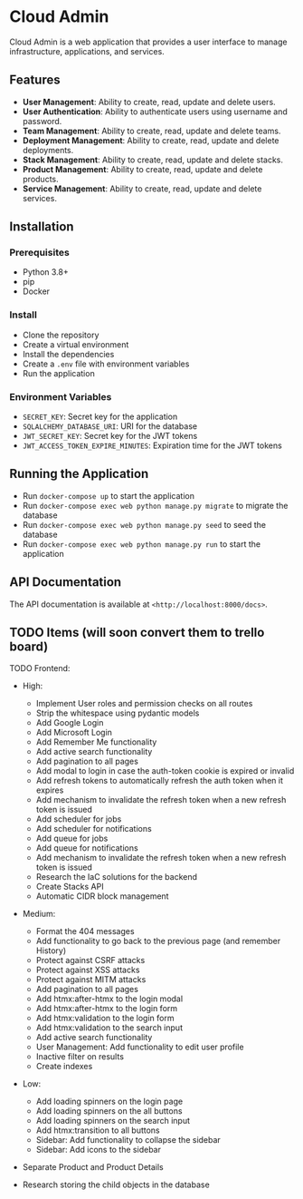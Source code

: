 Cloud Admin
============

Cloud Admin is a web application that provides a user interface to manage infrastructure, applications, and services.

Features
--------

*   **User Management**: Ability to create, read, update and delete users.
*   **User Authentication**: Ability to authenticate users using username and password.
*   **Team Management**: Ability to create, read, update and delete teams.
*   **Deployment Management**: Ability to create, read, update and delete deployments.
*   **Stack Management**: Ability to create, read, update and delete stacks.
*   **Product Management**: Ability to create, read, update and delete products.
*   **Service Management**: Ability to create, read, update and delete services.

Installation
------------

### Prerequisites

*   Python 3.8+
*   pip
*   Docker

### Install

*   Clone the repository
*   Create a virtual environment
*   Install the dependencies
*   Create a `.env` file with environment variables
*   Run the application

### Environment Variables

*   `SECRET_KEY`: Secret key for the application
*   `SQLALCHEMY_DATABASE_URI`: URI for the database
*   `JWT_SECRET_KEY`: Secret key for the JWT tokens
*   `JWT_ACCESS_TOKEN_EXPIRE_MINUTES`: Expiration time for the JWT tokens

Running the Application
-----------------------

*   Run `docker-compose up` to start the application
*   Run `docker-compose exec web python manage.py migrate` to migrate the database
*   Run `docker-compose exec web python manage.py seed` to seed the database
*   Run `docker-compose exec web python manage.py run` to start the application

API Documentation
-----------------

The API documentation is available at `<http://localhost:8000/docs>`.




## TODO Items (will soon convert them to trello board)

TODO Frontend:

- High:
    - Implement User roles and permission checks on all routes
    - Strip the whitespace using pydantic models
    - Add Google Login
    - Add Microsoft Login
    - Add Remember Me functionality
    - Add active search functionality
    - Add pagination to all pages
    - Add modal to login in case the auth-token cookie is expired or invalid
    - Add refresh tokens to automatically refresh the auth token when it expires
    - Add mechanism to invalidate the refresh token when a new refresh token is issued
    - Add scheduler for jobs
    - Add scheduler for notifications
    - Add queue for jobs
    - Add queue for notifications
    - Add mechanism to invalidate the refresh token when a new refresh token is issued
    - Research the IaC solutions for the backend
    - Create Stacks API
    - Automatic CIDR block management

- Medium:
    - Format the 404 messages
    - Add functionality to go back to the previous page (and remember History)
    - Protect against CSRF attacks
    - Protect against XSS attacks
    - Protect against MITM attacks
    - Add pagination to all pages
    - Add htmx:after-htmx to the login modal
    - Add htmx:after-htmx to the login form
    - Add htmx:validation to the login form
    - Add htmx:validation to the search input
    - Add active search functionality
    - User Management: Add functionality to edit user profile
    - Inactive filter on results
    - Create indexes

- Low:
    - Add loading spinners on the login page
    - Add loading spinners on the all buttons
    - Add loading spinners on the search input
    - Add htmx:transition to all buttons
    - Sidebar: Add functionality to collapse the sidebar
    - Sidebar: Add icons to the sidebar



- Separate Product and Product Details
- Research storing the child objects in the database